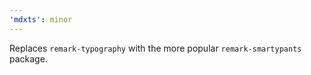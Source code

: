```yaml
---
'mdxts': minor
---
```


Replaces `remark-typography` with the more popular `remark-smartypants` package.

